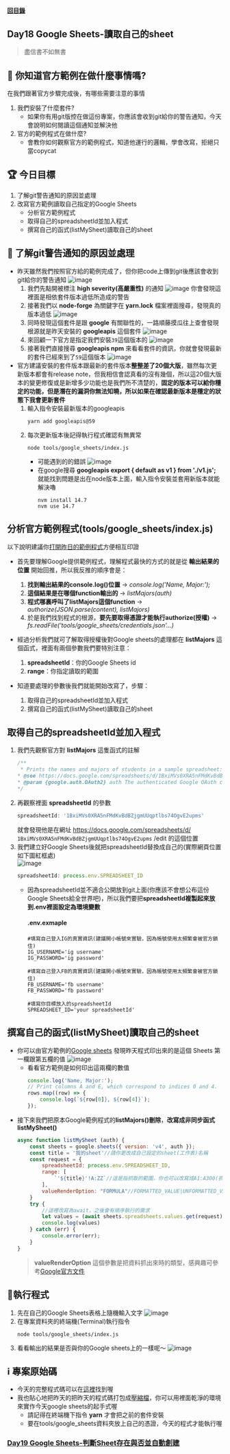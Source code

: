 #### [回目錄](../README.md)
## Day18 Google Sheets-讀取自己的sheet

>盡信書不如無書

🤔 你知道官方範例在做什麼事情嗎?
----
在我們跟著官方步驟完成後，有哪些需要注意的事情
1. 我們安裝了什麼套件?
    * 如果你有用git版控在做這份專案，你應該會收到git給你的警告通知，今天會說明如何閱讀這個通知並解決他  
2. 官方的範例程式在做什麼?
    * 會教你如何觀察官方的範例程式，知道他運行的邏輯，學會改寫，拒絕只當copycat

🏆 今日目標
----
1. 了解git警告通知的原因並處理
2. 改寫官方範例讀取自己指定的Google Sheets
    * 分析官方範例程式
    * 取得自己的spreadsheetId並加入程式
    * 撰寫自己的函式(listMySheet)讀取自己的sheet

🤔 了解git警告通知的原因並處理
----
* 昨天雖然我們按照官方給的範例完成了，但你把code上傳到git後應該會收到git給你的警告通知
    ![image](./article_img/github_alerts.png)
    1. 我們先點開被標注 **high severity(高嚴重性)** 的通知
        ![image](./article_img/github_alert_detail.png)
        你會發現這裡面是相依套件版本過低所造成的警告
    2. 接著我們以 **node-forge** 為關鍵字在 **yarn.lock** 檔案裡面搜尋，發現真的版本過低
        ![image](./article_img/day17_yarnLock.png)
    3. 同時發現這個套件是跟 **google** 有關聯性的，一路順藤摸瓜往上查會發現根源就是昨天安裝的 **googleapis** 這個套件
        ![image](./article_img/day17_yarnLock_google.png)
    4. 來回顧一下官方是指定我們安裝`39`這個版本的
        ![image](./article_img/googleapis_doc.png)
    5. 接著我們直接搜尋 **googleapis npm** 來看看套件的資訊，你就會發現最新的套件已經來到了`59`這個版本
        ![image](./article_img/googleapis_npm.png)
* 官方建議安裝的套件版本跟最新的套件版本**整整差了20個大版**，雖然每次更新版本都會有release note，但我相信會認真看的沒有幾個，所以這20個大版本的變更修復或是新增多少功能也是我們所不清楚的，**固定的版本可以給你穩定的功能，但是潛在的漏洞你無法知曉，所以如果在確認最新版本是穩定的狀態下我會更新套件**
    1. 輸入指令安裝最新版本的googleapis
        ```vim
        yarn add googleapis@59
        ```
    2. 每次更新版本後記得執行程式確認有無異常
        ```vim
        node tools/google_sheets/index.js
        ```
        * 可能遇到的的錯誤
            ![image](./article_img/nvm_error.png)
        * 在google搜尋 **googleapis export { default as v1 } from './v1.js';** 就能找到問題是出在node版本上面，輸入指令安裝並套用新版本就能解決嚕
            ```vim
            nvm install 14.7
            nvm use 14.7
            ```

分析官方範例程式(tools/google_sheets/index.js)
----
以下說明建議你[打開昨日的範例程式](https://github.com/dean9703111/ithelp_30days/blob/master/day17/tools/google_sheets/index.js)方便相互印證
* 首先要理解Google提供範例程式，理解程式最快的方式的就是從 **輸出結果的位置** 開始回推，所以我反推的順序會是：
    1. **找到輸出結果的console.log()位置** &rarr; *console.log('Name, Major:');*
    2. **這個結果是在哪個function輸出的** &rarr; *listMajors(auth)*
    3. **程式哪裏呼叫了listMajors這個function** &rarr; *authorize(JSON.parse(content), listMajors)*
    4. 於是我們找到程式的根源，**要先要取得憑證才能執行authorize(授權)** &rarr; *fs.readFile('tools/google_sheets/credentials.json'...)*

* 經過分析我們就可了解取得授權後對Google sheets的處理都在 **listMajors** 這個函式，裡面有兩個參數我們要特別注意：  
    1. **spreadsheetId**：你的Google Sheets id
    2. **range**：你指定讀取的範圍

* 知道要處理的參數後我們就能開始改寫了，步驟：
    1. 取得自己的spreadsheetId並加入程式
    2. 撰寫自己的函式(listMySheet)讀取自己的sheet

取得自己的spreadsheetId並加入程式
----
1. 我們先觀察官方對 **listMajors** 這隻函式的註解
    ```js
    /**
     * Prints the names and majors of students in a sample spreadsheet:
    * @see https://docs.google.com/spreadsheets/d/1BxiMVs0XRA5nFMdKvBdBZjgmUUqptlbs74OgvE2upms/edit
    * @param {google.auth.OAuth2} auth The authenticated Google OAuth client.
    */
    ```
2. 再觀察裡面 **spreadsheetId** 的參數
    ```js
    spreadsheetId: '1BxiMVs0XRA5nFMdKvBdBZjgmUUqptlbs74OgvE2upms'  
    ```
    就會發現他是在網址 https://docs.google.com/spreadsheets/d/ `1BxiMVs0XRA5nFMdKvBdBZjgmUUqptlbs74OgvE2upms` /edit 的這個位置
3. 我們建立好Google Sheets後就把spreadsheetId替換成自己的(實際網頁位置如下圖紅框處)  
    ![image](./article_img/googlesheet_url.png)  
    ```js
    spreadsheetId: process.env.SPREADSHEET_ID
    ```
    * 因為spreadsheetId並不適合公開放到git上面(你應該不會想公布這份Google Sheets給全世界吧)，所以我們要把**spreadsheetId複製起來放到.env裡面設定為環境變數**
        #### .env.exmaple
        ```
        #填寫自己登入IG的真實資訊(建議開小帳號來實驗，因為帳號使用太頻繁會被官方鎖住)
        IG_USERNAME='ig username'
        IG_PASSWORD='ig password'

        #填寫自己登入FB的真實資訊(建議開小帳號來實驗，因為帳號使用太頻繁會被官方鎖住)
        FB_USERNAME='fb username'
        FB_PASSWORD='fb password'

        #填寫你目標放入的spreadsheetId
        SPREADSHEET_ID='your spreadsheetId'
        ```

撰寫自己的函式(listMySheet)讀取自己的sheet
----
* 你可以由官方範例的[Google sheets](https://docs.google.com/spreadsheets/d/1BxiMVs0XRA5nFMdKvBdBZjgmUUqptlbs74OgvE2upms/edit) 發現昨天程式印出來的是這個 Sheets 第一欄跟第五欄的值
    ![image](./article_img/googlesheetex.png)  
    * 看看官方範例是如何印出這兩欄的數值
        ```js
        console.log('Name, Major:');
        // Print columns A and E, which correspond to indices 0 and 4.
        rows.map((row) => {
            console.log(`${row[0]}, ${row[4]}`);
        });
        ```  
* 接下來我們把原本Google範例程式的**listMajors()刪除**，**改寫成非同步函式listMySheet()**  
    ```js
    async function listMySheet (auth) {
        const sheets = google.sheets({ version: 'v4', auth });
        const title = '我的sheet'//請你更改成自己設定的sheet(工作表)名稱
        const request = {
            spreadsheetId: process.env.SPREADSHEET_ID,
            range: [
                `'${title}'!A:ZZ`//這是指抓取的範圍，你也可以改寫成A1:A300(抓第1欄的第1列到第300列)
            ],
            valueRenderOption: "FORMULA"//FORMATTED_VALUE|UNFORMATTED_VALUE|FORMULA
        }
        try {
            //這裡改寫為await，之後會有順序執行的需求
            let values = (await sheets.spreadsheets.values.get(request)).data.values;
            console.log(values)
        } catch (err) {
            console.error(err);
        }
    }
    ```
    >**valueRenderOption** 這個參數是把資料抓出來時的類型，感興趣可參考[Google官方文件](https://developers.google.com/sheets/api/reference/rest/v4/ValueRenderOption)  
  

🚀執行程式
----
1. 先在自己的Google Sheets表格上隨機輸入文字
    ![image](./article_img/googlesheet.png)  
2. 在專案資料夾的終端機(Terminal)執行指令
    ```vim
    node tools/google_sheets/index.js
    ```
3. 看看輸出的結果是否與你的Google sheets上的一樣呢～ 
    ![image](./article_img/terminal.png)  

ℹ️ 專案原始碼
----
* 今天的完整程式碼可以在[這裡](https://github.com/dean9703111/ithelp_30days/tree/master/day18)找到喔
* 我也貼心地把昨天的把昨天的程式碼打包成[壓縮檔](https://github.com/dean9703111/ithelp_30days/tree/master/sampleCode/day17_sample_code.zip)，你可以用裡面乾淨的環境來實作今天google sheets的起手式喔
    * 請記得在終端機下指令 **yarn** 才會把之前的套件安裝
    * 要在tools/google_sheets資料夾放上自己的憑證，今天的程式才能執行喔

### [Day19 Google Sheets-判斷Sheet存在與否並自動創建](/day19/README.md)